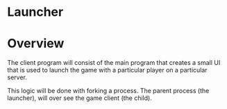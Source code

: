 # Launcher

# Overview
The client program will consist of the main program that creates a small UI that is used to launch the game with a particular player on a particular server.

This logic will be done with forking a process. The parent process (the launcher), will over see the game client (the child).